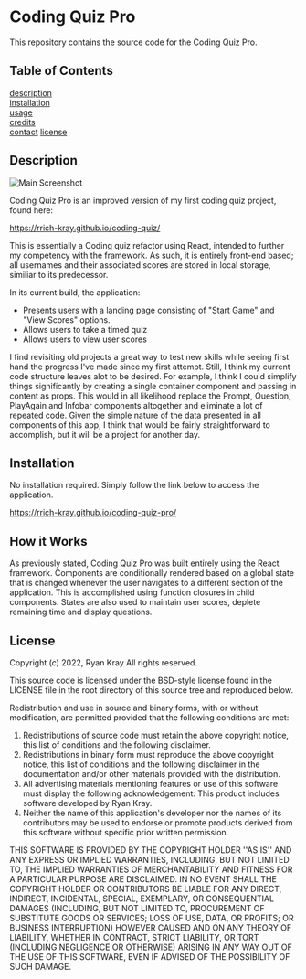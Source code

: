 # Coding Quiz Pro

This repository contains the source code for the Coding Quiz Pro.

## Table of Contents

[description](#description)  
[installation](#installation)  
[usage](#usage)  
[credits](#credits/contact)  
[contact](#contact)
[license](#license)

## Description

![Main Screenshot](./src/screen1.png)

Coding Quiz Pro is an improved version of my first coding quiz project, found here:

https://rrich-kray.github.io/coding-quiz/

This is essentially a Coding quiz refactor using React, intended to further my competency with the framework. As such, it is entirely front-end based; all usernames and their associated scores are stored in local storage, similiar to its predecessor.

In its current build, the application:

- Presents users with a landing page consisting of "Start Game" and "View Scores" options.
- Allows users to take a timed quiz
- Allows users to view user scores

I find revisiting old projects a great way to test new skills while seeing first hand the progress I've made since my first attempt. Still, I think my current code structure leaves alot to be desired. For example, I think I could simplify things significantly by creating a single container component and passing in content as props. This would in all likelihood replace the Prompt, Question, PlayAgain and Infobar components altogether and eliminate a lot of repeated code. Given the simple nature of the data presented in all components of this app, I think that would be fairly straightforward to accomplish, but it will be a project for another day.

## Installation

No installation required. Simply follow the link below to access the application.

https://rrich-kray.github.io/coding-quiz-pro/

## How it Works

As previously stated, Coding Quiz Pro was built entirely using the React framework. Components are conditionally rendered based on a global state that is changed whenever the user navigates to a different section of the application. This is accomplished using function closures in child components. States are also used to maintain user scores, deplete remaining time and display questions.

## License

Copyright (c) 2022, Ryan Kray
All rights reserved.

This source code is licensed under the BSD-style license found in the LICENSE file in the root directory of this source tree and reproduced below.

Redistribution and use in source and binary forms, with or without modification, are permitted provided that the following conditions are met:

1. Redistributions of source code must retain the above copyright notice, this list of conditions and the following disclaimer.
2. Redistributions in binary form must reproduce the above copyright notice, this list of conditions and the following disclaimer in the documentation and/or other materials provided with the distribution.
3. All advertising materials mentioning features or use of this software must display the following acknowledgement: This product includes software developed by Ryan Kray.
4. Neither the name of this application's developer nor the names of its contributors may be used to endorse or promote products derived from this software without specific prior written permission.

THIS SOFTWARE IS PROVIDED BY THE COPYRIGHT HOLDER ''AS IS'' AND ANY EXPRESS OR IMPLIED WARRANTIES, INCLUDING, BUT NOT LIMITED TO, THE IMPLIED WARRANTIES OF MERCHANTABILITY AND FITNESS FOR A PARTICULAR PURPOSE ARE DISCLAIMED. IN NO EVENT SHALL THE COPYRIGHT HOLDER OR CONTRIBUTORS BE LIABLE FOR ANY DIRECT, INDIRECT, INCIDENTAL, SPECIAL, EXEMPLARY, OR CONSEQUENTIAL DAMAGES (INCLUDING, BUT NOT LIMITED TO, PROCUREMENT OF SUBSTITUTE GOODS OR SERVICES; LOSS OF USE, DATA, OR PROFITS; OR BUSINESS INTERRUPTION) HOWEVER CAUSED AND ON ANY THEORY OF LIABILITY, WHETHER IN CONTRACT, STRICT LIABILITY, OR TORT (INCLUDING NEGLIGENCE OR OTHERWISE) ARISING IN ANY WAY OUT OF THE USE OF THIS SOFTWARE, EVEN IF ADVISED OF THE POSSIBILITY OF SUCH DAMAGE.
